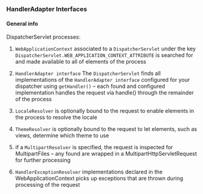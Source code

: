 ### HandlerAdapter Interfaces

#### General info

DispatcherServlet processes:

1. `WebApplicationContext` associated to a `DispatcherServlet` under the 
    key `DispatcherServlet.WEB_APPLICATION_CONTEXT_ATTRIBUTE` is searched for 
    and made available to all of elements of the process

2. `HandlerAdapter interface`
   The `DispatcherServlet` finds all implementations of the `HandlerAdapter interface` configured for your 
   dispatcher using `getHandler()` – each found and configured implementation handles the request 
   via handle() through the remainder of the process

3. `LocaleResolver` is optionally bound to the request to enable elements in the process to resolve the locale

4. `ThemeResolver` is optionally bound to the request to let elements, such as views, determine which theme to use

5. if a `MultipartResolver` is specified, the request is inspected for MultipartFiles – any found 
   are wrapped in a MultipartHttpServletRequest for further processing

6. `HandlerExceptionResolver` implementations declared in the WebApplicationContext picks up exceptions 
    that are thrown during processing of the request

#### 